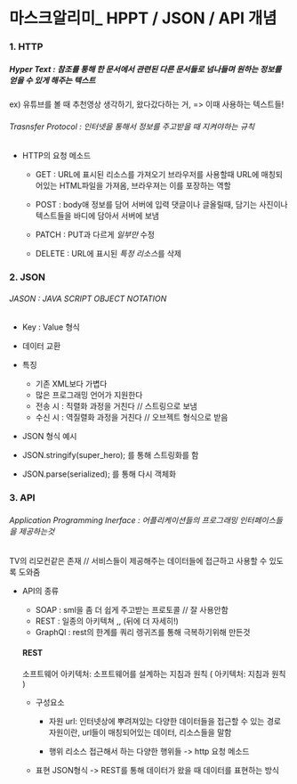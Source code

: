 마스크알리미_ HPPT / JSON / API 개념
====================================
### 1. HTTP
##### Hyper Text : 참조를 통해 한 문서에서 관련된 다른 문서들로 넘나들며 원하는 정보를 얻을 수 있게 해주는 텍스트   
ex) 유튜브를 볼 때 추천영상 생각하기, 왔다갔다하는 거, => 이때 사용하는 텍스트들!

###### Trasnsfer Protocol : 인터넷을 통해서 정보를 주고받을 때 지켜야하는 규칙

* HTTP의 요청 메소드
  * GET : URL에 표시된 리소스를 가져오기
    브라우저를 사용할때 URL에 매칭되어있는 HTML파일을 가져옴, 브라우져는 이를 포장하는 역할
  
  * POST : body애 정보를 담어 서버에 입력
    댓글이나 글올릴때, 담기는 사진이나 텍스트들을 바디에 담아서 서버에 보냄
   
  * PATCH : PUT과 다르게 *일부만* 수정
  
  * DELETE : URL에 표시된 *특정 리소스*를 삭제
  
### 2. JSON  
###### JASON : JAVA SCRIPT OBJECT NOTATION

* Key : Value 형식
* 데이터 교환
* 특징
  * 기존 XML보다 가볍다
  * 많은 프로그래밍 언어가 지원한다
  * 전송 시 : 직렬화 과정을 거친다 // 스트링으로 보냄
  * 수신 시 : 역질렬화 과정을 거친다 // 오브젝트 형식으로 받음
  
 * JSON 형식 예시
  * JSON.stringify(super_hero); 를 통해 스트링화를 함
  * JSON.parse(serialized); 를 통해 다시 객체화
  
### 3. API
###### Application Programming Inerface : 어플리케이션들의 프로그래밍 인터페이스들을 제공하는것
TV의 리모컨같은 존재 // 서비스들이 제공해주는 데이터들에 접근하고 사용할 수 있도록 도와줌

* API의 종류
  * SOAP : sml을 좀 더 쉽게 주고받는 프로토콜 // 잘 사용안함
  * REST : 일종의 아키텍쳐 ,, (뒤에 더 자세히!)
  * GraphQl : rest의 한계를 쿼리 렝귀즈를 통해 극복하기위해 만든것
  
  #### REST
  소프트웨어 아키텍처: 소프트웨어를 설계하는 지침과 원칙
  ( 아키텍처: 지침과 원칙 )
  
  * 구성요소
    * 자원
      url: 인터넷상에 뿌려져있는 다양한 데이터들을 접근할 수 있는 경로     
      자원이란, url들이 매칭되어있는 데이터, 리소스들을 말함      
   
    * 행위
      리소스 접근해서 하는 다양한 행위들 -> http 요청 메소드
   
   * 표현
      JSON형식 -> REST를 통해 데이터가 왔을 때 데이터를 표현하는 방식   

